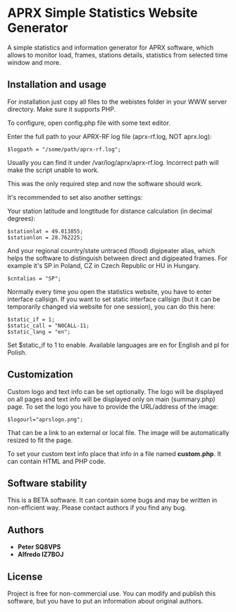 # APRX Simple Statistics Website Generator

A simple statistics and information generator for APRX software, which allows to monitor load, frames, stations details, statistics from selected time window and more.


## Installation and usage

For installation just copy all files to the webistes folder in your WWW server directory. Make sure it supports PHP.

To configure, open config.php file with some text editor.

Enter the full path to your APRX-RF log file (aprx-rf.log, NOT aprx.log):

```
$logpath = "/some/path/aprx-rf.log";
```
Usually you can find it under /var/log/aprx/aprx-rf.log. Incorrect path will make the script unable to work.


This was the only required step and now the software should work.

It's recommended to set also another settings:

Your station latitude and longtitude for distance calculation (in decimal degrees):
```
$stationlat = 49.013855;
$stationlon = 28.762225;
```

And your regional country/state untraced (flood) digipeater alias, which helps the software to distinguish between direct and digipeated frames.
For example it's SP in Poland, CZ in Czech Republic or HU in Hungary.
```
$cntalias = "SP";
```

Normally every time you open the statistics website, you have to enter interface callsign. If you want to set static interface callsign (but it can be temporarily changed via website for one session), you can do this here:
```
$static_if = 1;
$static_call = "N0CALL-11;
$static_lang = "en";
```
Set $static_if to 1 to enable. Available languages are en for English and pl for Polish.

## Customization

Custom logo and text info can be set optionally. The logo will be displayed on all pages and text info will be displayed only on main (summary.php) page.
To set the logo you have to provide the URL/address of the image:
```
$logourl="aprslogo.png";
```
That can be a link to an external or local file. The image will be automatically resized to fit the page.

To set your custom text info place that info in a file named **custom.php**. It can contain HTML and PHP code.

## Software stability

This is a BETA software. It can contain some bugs and may be written in non-efficient way. Please contact authors if you find any bug.

## Authors

* **Peter SQ8VPS**
* **Alfredo IZ7BOJ**


## License

Project is free for non-commercial use. You can modify and publish this software, but you have to put an information about original authors.
